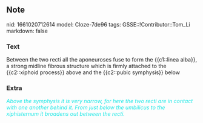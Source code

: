 ## Note
nid: 1661020712614
model: Cloze-7de96
tags: GSSE::!Contributor::Tom_Li
markdown: false

### Text
<div>
  Between the two recti all the aponeuroses fuse to form the
  {{c1::linea alba}}, a strong midline fibrous structure which is
  firmly attached to the {{c2::xiphoid process}} above and the
  {{c2::pubic symphysis}} below
</div>

### Extra
<div>
  <font color="#1DE7E5"><i>Above the symphysis it is very narrow,
  for here the two recti are in contact with one another behind it.
  From just below the umbilicus to the xiphisternum it broadens out
  between the recti.</i></font>
</div>
